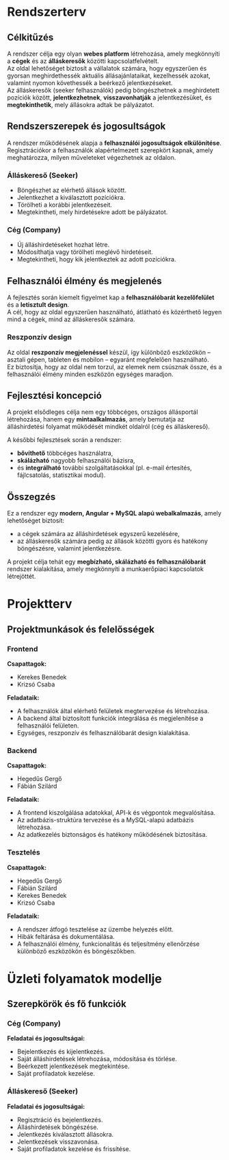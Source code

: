 # Rendszerterv

## Célkitűzés

A rendszer célja egy olyan **webes platform** létrehozása, amely megkönnyíti a **cégek** és az **álláskeresők** közötti kapcsolatfelvételt.  
Az oldal lehetőséget biztosít a vállalatok számára, hogy egyszerűen és gyorsan meghirdethessék aktuális állásajánlataikat, kezelhessék azokat, valamint nyomon követhessék a beérkező jelentkezéseket.  
Az álláskeresők (seeker felhasználók) pedig böngészhetnek a meghirdetett pozíciók között, **jelentkezhetnek**, **visszavonhatják** a jelentkezésüket, és **megtekinthetik**, mely állásokra adtak be pályázatot.


## Rendszerszerepek és jogosultságok

A rendszer működésének alapja a **felhasználói jogosultságok elkülönítése**.  
Regisztrációkor a felhasználók alapértelmezett szerepkört kapnak, amely meghatározza, milyen műveleteket végezhetnek az oldalon.



### Álláskereső (Seeker)

- Böngészhet az elérhető állások között.  
- Jelentkezhet a kiválasztott pozíciókra.  
- Törölheti a korábbi jelentkezéseit.  
- Megtekintheti, mely hirdetésekre adott be pályázatot.

### Cég (Company)

- Új álláshirdetéseket hozhat létre.  
- Módosíthatja vagy törölheti meglévő hirdetéseit.  
- Megtekintheti, hogy kik jelentkeztek az adott pozíciókra.


## Felhasználói élmény és megjelenés

A fejlesztés során kiemelt figyelmet kap a **felhasználóbarát kezelőfelület** és a **letisztult design**.  
A cél, hogy az oldal egyszerűen használható, átlátható és közérthető legyen mind a cégek, mind az álláskeresők számára.


### Reszponzív design

Az oldal **reszponzív megjelenéssel** készül, így különböző eszközökön – asztali gépen, tableten és mobilon – egyaránt megfelelően használható.  
Ez biztosítja, hogy az oldal nem torzul, az elemek nem csúsznak össze, és a felhasználói élmény minden eszközön egységes maradjon.


## Fejlesztési koncepció

A projekt elsődleges célja nem egy többcéges, országos állásportál létrehozása, hanem egy **mintaalkalmazás**, amely bemutatja az álláshirdetési folyamat működését mindkét oldalról (cég és álláskereső).

A későbbi fejlesztések során a rendszer:
- **bővíthető** többcéges használatra,  
- **skálázható** nagyobb felhasználói bázisra,  
- és **integrálható** további szolgáltatásokkal (pl. e-mail értesítés, fájlcsatolás, statisztikai modul).


## Összegzés

Ez a rendszer egy **modern, Angular + MySQL alapú webalkalmazás**, amely lehetőséget biztosít:  
- a cégek számára az álláshirdetések egyszerű kezelésére,  
- az álláskeresők számára pedig az állások közötti gyors és hatékony böngészésre, valamint jelentkezésre.

A projekt célja tehát egy **megbízható, skálázható és felhasználóbarát** rendszer kialakítása, amely megkönnyíti a munkaerőpiaci kapcsolatok létrejöttét.


# Projektterv

## Projektmunkások és felelősségek

### Frontend
**Csapattagok:**
- Kerekes Benedek  
- Krizsó Csaba  

**Feladataik:**
- A felhasználók által elérhető felületek megtervezése és létrehozása.  
- A backend által biztosított funkciók integrálása és megjelenítése a felhasználói felületen.  
- Egységes, reszponzív és felhasználóbarát design kialakítása.  


### Backend
**Csapattagok:**
- Hegedűs Gergő  
- Fábián Szilárd  

**Feladataik:**
- A frontend kiszolgálása adatokkal, API-k és végpontok megvalósítása.  
- Az adatbázis-struktúra tervezése és a MySQL-alapú adatbázis létrehozása.  
- Az adatkezelés biztonságos és hatékony működésének biztosítása.  


### Tesztelés
**Csapattagok:**
- Hegedűs Gergő  
- Fábián Szilárd  
- Kerekes Benedek  
- Krizsó Csaba  

**Feladataik:**
- A rendszer átfogó tesztelése az üzembe helyezés előtt.  
- Hibák feltárása és dokumentálása.  
- A felhasználói élmény, funkcionalitás és teljesítmény ellenőrzése különböző eszközökön és böngészőkben.  


# Üzleti folyamatok modellje 

## Szerepkörök és fő funkciók

### Cég (Company)

**Feladatai és jogosultságai:**
- Bejelentkezés és kijelentkezés.  
- Saját álláshirdetések létrehozása, módosítása és törlése.  
- Beérkezett jelentkezések megtekintése.  
- Saját profiladatok kezelése.


### Álláskereső (Seeker)

**Feladatai és jogosultságai:**
- Regisztráció és bejelentkezés.  
- Álláshirdetések böngészése.  
- Jelentkezés kiválasztott állásokra.  
- Jelentkezések visszavonása.  
- Saját profiladatok kezelése és frissítése.




